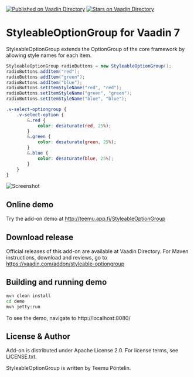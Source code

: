[![Published on Vaadin  Directory](https://img.shields.io/badge/Vaadin%20Directory-published-00b4f0.svg)](https://vaadin.com/directory/component/styleableoptiongroup)
[![Stars on Vaadin Directory](https://img.shields.io/vaadin-directory/star/styleableoptiongroup.svg)](https://vaadin.com/directory/component/styleableoptiongroup)

# StyleableOptionGroup for Vaadin 7

StyleableOptionGroup extends the OptionGroup of the core framework by allowing style names for each item.
```java
StyleableOptionGroup radioButtons = new StyleableOptionGroup();
radioButtons.addItem("red");
radioButtons.addItem("green");
radioButtons.addItem("blue");
radioButtons.setItemStyleName("red", "red");
radioButtons.setItemStyleName("green", "green");
radioButtons.setItemStyleName("blue", "blue");
```

```scss
.v-select-optiongroup {
	.v-select-option {
		&.red {
			color: desaturate(red, 25%);
		}
		&.green {
			color: desaturate(green, 25%);
		}
		&.blue {
			color: desaturate(blue, 25%);
		}
	}
}
```

![Screenshot](https://raw.githubusercontent.com/tehapo/StyleableOptionGroup/master/screenshot.png)

## Online demo

Try the add-on demo at http://teemu.app.fi/StyleableOptionGroup

## Download release

Official releases of this add-on are available at Vaadin Directory. 
For Maven instructions, download and reviews, go to https://vaadin.com/addon/styleable-optiongroup

## Building and running demo

```bash
mvn clean install
cd demo
mvn jetty:run
```

To see the demo, navigate to http://localhost:8080/

## License & Author

Add-on is distributed under Apache License 2.0. For license terms, see LICENSE.txt.

StyleableOptionGroup is written by Teemu Pöntelin.

